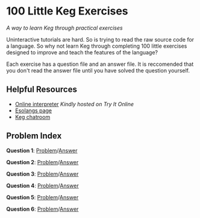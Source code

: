# 100 Little Keg Exercises
_A way to learn Keg through practical exercises_

Uninteractive tutorials are hard. So is trying to read the raw source code for a language. So why not learn Keg through completing 100 little exercises designed to improve and teach the features of the language?

Each exercise has a question file and an answer file. It is reccomended that you don't read the answer file until you have solved the question yourself.

## Helpful Resources

* [Online interpreter](https://tio.run/#keg) _Kindly hosted on Try It Online_
* [Esolangs page](https://esolangs.org/wiki/Keg)
* [Keg chatroom](https://chat.stackexchange.com/rooms/97278/the-sixth-barrel)

## Problem Index

**Question 1**: [Problem](https://github.com/JonoCode9374/100-Little-Keg-Exercises/blob/master/Ex%201/Question.md)/[Answer](https://github.com/JonoCode9374/100-Little-Keg-Exercises/blob/master/Ex%201/Answer.keg)

**Question 2**: [Problem](https://github.com/JonoCode9374/100-Little-Keg-Exercises/blob/master/Ex%202/Question.md)/[Answer](https://github.com/JonoCode9374/100-Little-Keg-Exercises/blob/master/Ex%202/Answer.keg)

**Question 3**: [Problem](https://github.com/JonoCode9374/100-Little-Keg-Exercises/blob/master/Ex%203/Question.md)/[Answer](https://github.com/JonoCode9374/100-Little-Keg-Exercises/blob/master/Ex%203/Answer.keg)

**Question 4**: [Problem](https://github.com/JonoCode9374/100-Little-Keg-Exercises/blob/master/Ex%204/Question.md)/[Answer](https://github.com/JonoCode9374/100-Little-Keg-Exercises/blob/master/Ex%204/Answer.keg)

**Question 5**: [Problem](https://github.com/JonoCode9374/100-Little-Keg-Exercises/blob/master/Ex%205/Question.md)/[Answer](https://github.com/JonoCode9374/100-Little-Keg-Exercises/blob/master/Ex%205/Answer.keg)

**Question 6**: [Problem](https://github.com/JonoCode9374/100-Little-Keg-Exercises/blob/master/Ex%206/Question.md)/[Answer](https://github.com/JonoCode9374/100-Little-Keg-Exercises/blob/master/Ex%206/Answer.keg)
